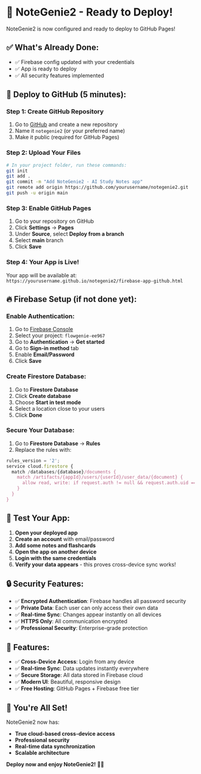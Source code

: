 # 🚀 NoteGenie2 - Ready to Deploy!

NoteGenie2 is now configured and ready to deploy to GitHub Pages!

## ✅ **What's Already Done:**

- ✅ Firebase config updated with your credentials
- ✅ App is ready to deploy
- ✅ All security features implemented

## 🚀 **Deploy to GitHub (5 minutes):**

### Step 1: Create GitHub Repository

1. Go to [GitHub](https://github.com) and create a new repository
2. Name it `notegenie2` (or your preferred name)
3. Make it public (required for GitHub Pages)

### Step 2: Upload Your Files

```bash
# In your project folder, run these commands:
git init
git add .
git commit -m "Add NoteGenie2 - AI Study Notes app"
git remote add origin https://github.com/yourusername/notegenie2.git
git push -u origin main
```

### Step 3: Enable GitHub Pages

1. Go to your repository on GitHub
2. Click **Settings** → **Pages**
3. Under **Source**, select **Deploy from a branch**
4. Select **main** branch
5. Click **Save**

### Step 4: Your App is Live!

Your app will be available at:
`https://yourusername.github.io/notegenie2/firebase-app-github.html`

## 🔥 **Firebase Setup (if not done yet):**

### Enable Authentication:
1. Go to [Firebase Console](https://console.firebase.google.com/)
2. Select your project: `flowgenie-ee967`
3. Go to **Authentication** → **Get started**
4. Go to **Sign-in method** tab
5. Enable **Email/Password**
6. Click **Save**

### Create Firestore Database:
1. Go to **Firestore Database**
2. Click **Create database**
3. Choose **Start in test mode**
4. Select a location close to your users
5. Click **Done**

### Secure Your Database:
1. Go to **Firestore Database** → **Rules**
2. Replace the rules with:

```javascript
rules_version = '2';
service cloud.firestore {
  match /databases/{database}/documents {
    match /artifacts/{appId}/users/{userId}/user_data/{document} {
      allow read, write: if request.auth != null && request.auth.uid == userId;
    }
  }
}
```

## 🎯 **Test Your App:**

1. **Open your deployed app**
2. **Create an account** with email/password
3. **Add some notes and flashcards**
4. **Open the app on another device**
5. **Login with the same credentials**
6. **Verify your data appears** - this proves cross-device sync works!

## 🔒 **Security Features:**

- ✅ **Encrypted Authentication**: Firebase handles all password security
- ✅ **Private Data**: Each user can only access their own data
- ✅ **Real-time Sync**: Changes appear instantly on all devices
- ✅ **HTTPS Only**: All communication encrypted
- ✅ **Professional Security**: Enterprise-grade protection

## 📱 **Features:**

- ✅ **Cross-Device Access**: Login from any device
- ✅ **Real-time Sync**: Data updates instantly everywhere
- ✅ **Secure Storage**: All data stored in Firebase cloud
- ✅ **Modern UI**: Beautiful, responsive design
- ✅ **Free Hosting**: GitHub Pages + Firebase free tier

## 🎉 **You're All Set!**

NoteGenie2 now has:
- **True cloud-based cross-device access**
- **Professional security**
- **Real-time data synchronization**
- **Scalable architecture**

**Deploy now and enjoy NoteGenie2!** 🚀✨
